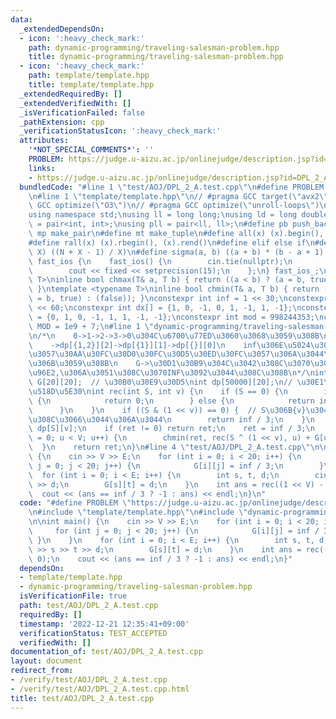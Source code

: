 ```yaml
---
data:
  _extendedDependsOn:
  - icon: ':heavy_check_mark:'
    path: dynamic-programming/traveling-salesman-problem.hpp
    title: dynamic-programming/traveling-salesman-problem.hpp
  - icon: ':heavy_check_mark:'
    path: template/template.hpp
    title: template/template.hpp
  _extendedRequiredBy: []
  _extendedVerifiedWith: []
  _isVerificationFailed: false
  _pathExtension: cpp
  _verificationStatusIcon: ':heavy_check_mark:'
  attributes:
    '*NOT_SPECIAL_COMMENTS*': ''
    PROBLEM: https://judge.u-aizu.ac.jp/onlinejudge/description.jsp?id=DPL_2_A
    links:
    - https://judge.u-aizu.ac.jp/onlinejudge/description.jsp?id=DPL_2_A
  bundledCode: "#line 1 \"test/AOJ/DPL_2_A.test.cpp\"\n#define PROBLEM \"https://judge.u-aizu.ac.jp/onlinejudge/description.jsp?id=DPL_2_A\"\
    \n#line 1 \"template/template.hpp\"\n// #pragma GCC target(\"avx2\")\n// #pragma\
    \ GCC optimize(\"O3\")\n// #pragma GCC optimize(\"unroll-loops\")\n#include <bits/stdc++.h>\n\
    using namespace std;\nusing ll = long long;\nusing ld = long double;\nusing pii\
    \ = pair<int, int>;\nusing pll = pair<ll, ll>;\n#define pb push_back\n#define\
    \ mp make_pair\n#define mt make_tuple\n#define all(x) (x).begin(), (x).end()\n\
    #define rall(x) (x).rbegin(), (x).rend()\n#define elif else if\n#define updiv(N,\
    \ X) ((N + X - 1) / X)\n#define sigma(a, b) ((a + b) * (b - a + 1) / 2)\nstruct\
    \ fast_ios {\n    fast_ios() {\n        cin.tie(nullptr);\n        ios::sync_with_stdio(false);\n\
    \        cout << fixed << setprecision(15);\n    };\n} fast_ios_;\ntemplate <typename\
    \ T>\ninline bool chmax(T& a, T b) { return ((a < b) ? (a = b, true) : (false));\
    \ }\ntemplate <typename T>\ninline bool chmin(T& a, T b) { return ((a > b) ? (a\
    \ = b, true) : (false)); }\nconstexpr int inf = 1 << 30;\nconstexpr ll INF = 1LL\
    \ << 60;\nconstexpr int dx[] = {1, 0, -1, 0, 1, -1, 1, -1};\nconstexpr int dy[]\
    \ = {0, 1, 0, -1, 1, 1, -1, -1};\nconstexpr int mod = 998244353;\nconstexpr int\
    \ MOD = 1e9 + 7;\n#line 1 \"dynamic-programming/traveling-salesman-problem.hpp\"\
    \n/*\n    0->1->2->3->0\u304C\u6700\u77ED\u3060\u3068\u3059\u308B\n    dp[{0,1,2,3}][0]->dp[{1,2,3}][3]\n\
    \    ->dp[{1,2}][2]->dp[{1}][1]->dp[{}][0]\n    inf\u306E\u5024\u3092\u8ABF\u6574\
    \u3057\u30AA\u30FC\u30D0\u30FC\u30D5\u30ED\u30FC\u3057\u306A\u3044\u3088\u3046\
    \u306B\u3059\u308B\n    G->\u30D1\u30B9\u304C\u3042\u308C\u3070\u305D\u306E\u8DDD\
    \u96E2,\u306A\u3051\u308C\u3070INF\u3092\u3044\u308C\u308B\n*/\nint V, E;\nint\
    \ G[20][20];  // \u30B0\u30E9\u30D5\nint dp[50000][20];\n// \u30E1\u30E2\u5316\
    \u518D\u5E30\nint rec(int S, int v) {\n    if (S == 0) {\n        if (v == 0)\
    \ {\n            return 0;\n        } else {\n            return inf / 3;\n  \
    \      }\n    }\n    if ((S & (1 << v)) == 0) {  // S\u306B{v}\u304C\u542B\u307E\
    \u308C\u3066\u3044\u306A\u3044\n        return inf / 3;\n    }\n    int &ret =\
    \ dp[S][v];\n    if (ret != 0) return ret;\n    ret = inf / 3;\n    for (int u\
    \ = 0; u < V; u++) {\n        chmin(ret, rec(S ^ (1 << v), u) + G[u][v]);\n  \
    \  }\n    return ret;\n}\n#line 4 \"test/AOJ/DPL_2_A.test.cpp\"\n\nint main()\
    \ {\n    cin >> V >> E;\n    for (int i = 0; i < 20; i++) {\n        for (int\
    \ j = 0; j < 20; j++) {\n            G[i][j] = inf / 3;\n        }\n    }\n  \
    \  for (int i = 0; i < E; i++) {\n        int s, t, d;\n        cin >> s >> t\
    \ >> d;\n        G[s][t] = d;\n    }\n    int ans = rec((1 << V) - 1, 0);\n  \
    \  cout << (ans == inf / 3 ? -1 : ans) << endl;\n}\n"
  code: "#define PROBLEM \"https://judge.u-aizu.ac.jp/onlinejudge/description.jsp?id=DPL_2_A\"\
    \n#include \"template/template.hpp\"\n#include \"dynamic-programming/traveling-salesman-problem.hpp\"\
    \n\nint main() {\n    cin >> V >> E;\n    for (int i = 0; i < 20; i++) {\n   \
    \     for (int j = 0; j < 20; j++) {\n            G[i][j] = inf / 3;\n       \
    \ }\n    }\n    for (int i = 0; i < E; i++) {\n        int s, t, d;\n        cin\
    \ >> s >> t >> d;\n        G[s][t] = d;\n    }\n    int ans = rec((1 << V) - 1,\
    \ 0);\n    cout << (ans == inf / 3 ? -1 : ans) << endl;\n}"
  dependsOn:
  - template/template.hpp
  - dynamic-programming/traveling-salesman-problem.hpp
  isVerificationFile: true
  path: test/AOJ/DPL_2_A.test.cpp
  requiredBy: []
  timestamp: '2022-12-21 12:35:41+09:00'
  verificationStatus: TEST_ACCEPTED
  verifiedWith: []
documentation_of: test/AOJ/DPL_2_A.test.cpp
layout: document
redirect_from:
- /verify/test/AOJ/DPL_2_A.test.cpp
- /verify/test/AOJ/DPL_2_A.test.cpp.html
title: test/AOJ/DPL_2_A.test.cpp
---
```

